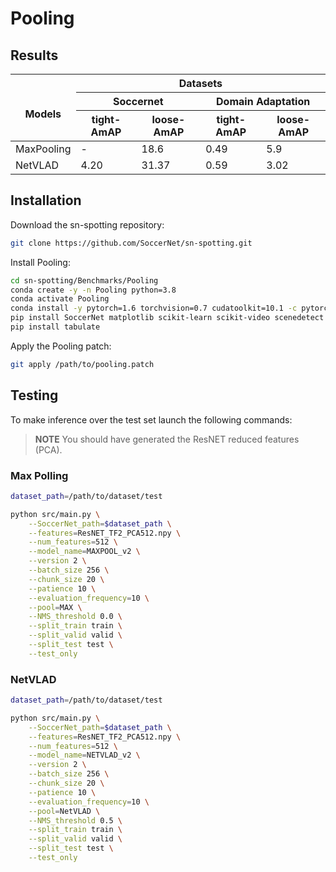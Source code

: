 # Pooling

## Results

<table>
<thead>
  <tr>
    <th rowspan="3"><br>Models</th>
    <th colspan="4">Datasets</th>
  </tr>
  <tr>
    <th colspan="2">Soccernet</th>
    <th colspan="2">Domain Adaptation</th>
  </tr>
  <tr>
    <th>tight-AmAP</th>
    <th>loose-AmAP</th>
    <th>tight-AmAP</th>
    <th>loose-AmAP</th>
  </tr>
</thead>
<tbody>
  <tr>
    <td>MaxPooling</td>
    <td>-</td>
    <td>18.6</td>
    <td>0.49</td>
    <td>5.9</td>
  </tr>
  <tr>
    <td>NetVLAD</td>
    <td>4.20</td>
    <td>31.37</td>
    <td>0.59</td>
    <td>3.02</td>
  </tr>

</tbody>
</table>

## Installation

Download the sn-spotting repository:

```bash
git clone https://github.com/SoccerNet/sn-spotting.git
```

Install Pooling:

```bash
cd sn-spotting/Benchmarks/Pooling
conda create -y -n Pooling python=3.8
conda activate Pooling
conda install -y pytorch=1.6 torchvision=0.7 cudatoolkit=10.1 -c pytorch
pip install SoccerNet matplotlib scikit-learn scikit-video scenedetect opencv-python==4.4.0.46 
pip install tabulate
```

Apply the Pooling patch:

```bash
git apply /path/to/pooling.patch
```

## Testing

To make inference over the test set launch the following commands:

> **NOTE**
You should have generated the ResNET reduced features (PCA).

### Max Polling

```bash
dataset_path=/path/to/dataset/test

python src/main.py \
    --SoccerNet_path=$dataset_path \
    --features=ResNET_TF2_PCA512.npy \
    --num_features=512 \
    --model_name=MAXPOOL_v2 \
    --version 2 \
    --batch_size 256 \
    --chunk_size 20 \
    --patience 10 \
    --evaluation_frequency=10 \
    --pool=MAX \
    --NMS_threshold 0.0 \
    --split_train train \
    --split_valid valid \
    --split_test test \
    --test_only
```

### NetVLAD

```bash
dataset_path=/path/to/dataset/test

python src/main.py \
    --SoccerNet_path=$dataset_path \
    --features=ResNET_TF2_PCA512.npy \
    --num_features=512 \
    --model_name=NETVLAD_v2 \
    --version 2 \
    --batch_size 256 \
    --chunk_size 20 \
    --patience 10 \
    --evaluation_frequency=10 \
    --pool=NetVLAD \
    --NMS_threshold 0.5 \
    --split_train train \
    --split_valid valid \
    --split_test test \
    --test_only
```
